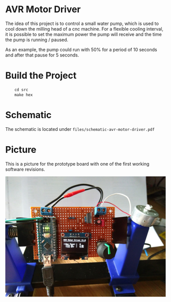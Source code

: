 # AVR Motor Driver
The idea of this project is to control a small water pump, which is used to 
cool down the milling head of a cnc machine. For a flexible cooling interval, 
it is possible to set the maximum power the pump will receive and the time
the pump is running / paused. 

As an example, the pump could run with 50% for a period of 10 seconds and after
that pause for 5 seconds. 

# Build the Project
```
    cd src
    make hex
```

# Schematic 
The schematic is located under `files/schematic-avr-motor-driver.pdf`  

# Picture 
This is a picture for the prototype board with one of the first working software
revisions. 

![alt text](files/prototype-board.jpg "prototype board")


